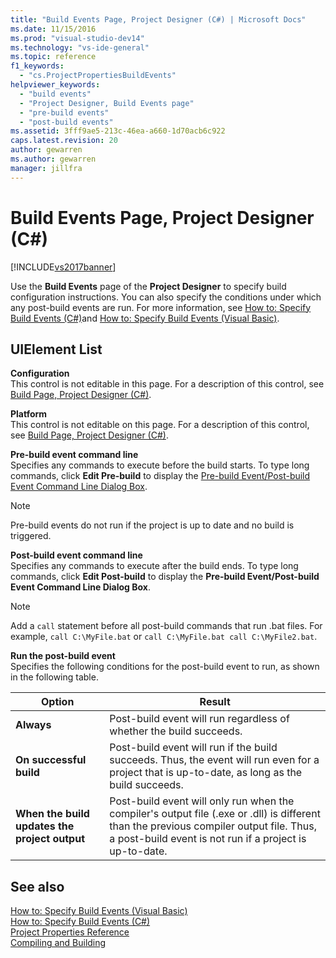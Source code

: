 ```yaml
---
title: "Build Events Page, Project Designer (C#) | Microsoft Docs"
ms.date: 11/15/2016
ms.prod: "visual-studio-dev14"
ms.technology: "vs-ide-general"
ms.topic: reference
f1_keywords: 
  - "cs.ProjectPropertiesBuildEvents"
helpviewer_keywords: 
  - "build events"
  - "Project Designer, Build Events page"
  - "pre-build events"
  - "post-build events"
ms.assetid: 3fff9ae5-213c-46ea-a660-1d70acb6c922
caps.latest.revision: 20
author: gewarren
ms.author: gewarren
manager: jillfra
---
```

# Build Events Page, Project Designer (C#)
[!INCLUDE[vs2017banner](../../includes/vs2017banner.md)]

Use the **Build Events** page of the **Project Designer** to specify build configuration instructions. You can also specify the conditions under which any post-build events are run. For more information, see [How to: Specify Build Events (C#)](../../ide/how-to-specify-build-events-csharp.md)and [How to: Specify Build Events (Visual Basic)](../../ide/how-to-specify-build-events-visual-basic.md).  
  
## UIElement List  
 **Configuration**  
 This control is not editable in this page. For a description of this control, see [Build Page, Project Designer (C#)](../../ide/reference/build-page-project-designer-csharp.md).  
  
 **Platform**  
 This control is not editable on this page. For a description of this control, see [Build Page, Project Designer (C#)](../../ide/reference/build-page-project-designer-csharp.md).  
  
 **Pre-build event command line**  
 Specifies any commands to execute before the build starts. To type long commands, click **Edit Pre-build** to display the [Pre-build Event/Post-build Event Command Line Dialog Box](../../ide/reference/pre-build-event-post-build-event-command-line-dialog-box.md).  
  
> [!NOTE]
> Pre-build events do not run if the project is up to date and no build is triggered.  
  
 **Post-build event command line**  
 Specifies any commands to execute after the build ends. To type long commands, click **Edit Post-build** to display the **Pre-build Event/Post-build Event Command Line Dialog Box**.  
  
> [!NOTE]
> Add a `call` statement before all post-build commands that run .bat files. For example, `call C:\MyFile.bat` or `call C:\MyFile.bat call C:\MyFile2.bat`.  
  
 **Run the post-build event**  
 Specifies the following conditions for the post-build event to run, as shown in the following table.  
  
|Option|Result|  
|------------|------------|  
|**Always**|Post-build event will run regardless of whether the build succeeds.|  
|**On successful build**|Post-build event will run if the build succeeds. Thus, the event will run even for a project that is up-to-date, as long as the build succeeds.|  
|**When the build updates the project output**|Post-build event will only run when the compiler's output file (.exe or .dll) is different than the previous compiler output file. Thus, a post-build event is not run if a project is up-to-date.|  
  
## See also  
 [How to: Specify Build Events (Visual Basic)](../../ide/how-to-specify-build-events-visual-basic.md)   
 [How to: Specify Build Events (C#)](../../ide/how-to-specify-build-events-csharp.md)   
 [Project Properties Reference](../../ide/reference/project-properties-reference.md)   
 [Compiling and Building](../../ide/compiling-and-building-in-visual-studio.md)
